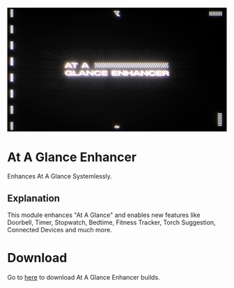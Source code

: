 ![glance-enhancer](https://github.com/iamlooper/At-A-Glance-Enhancer/raw/main/glance-enhancer.png)

# At A Glance Enhancer

Enhances At A Glance Systemlessly.

## Explanation

This module enhances "At A Glance" and enables new features like Doorbell, Timer, Stopwatch, Bedtime, Fitness Tracker, Torch Suggestion, Connected Devices and much more.

# Download

Go to [here](https://www.pling.com/p/1833656/) to download At A Glance Enhancer builds.